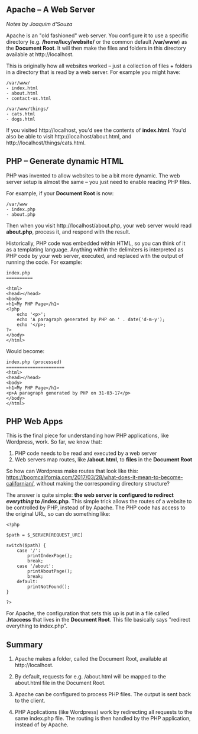 ## Apache – A Web Server
*Notes by Joaquim d'Souza*

Apache is an "old fashioned" web server. You configure it to use a specific directory (e.g. **/home/lucy/website/** or the common default **/var/www**) as the **Document Root**. It will then make the files and folders in this directory available at http://localhost.

This is originally how all websites worked – just a collection of files + folders in a directory that is read by a web server. For example you might have:
```
/var/www/
- index.html
- about.html
- contact-us.html

/var/www/things/
- cats.html
- dogs.html
```
If you visited http://localhost, you'd see the contents of **index.html**. You'd also be able to visit http://localhost/about.html, and http://localhost/things/cats.html.


## PHP – Generate dynamic HTML

PHP was invented to allow websites to be a bit more dynamic. The web server setup is almost the same – you just need to enable reading PHP files.

For example, if your **Document Root** is now:
```
/var/www
- index.php
- about.php
```
Then when you visit http://localhost/about.php, your web server would read **about.php**, process it, and respond with the result.

Historically, PHP code was embedded within HTML, so you can think of it as a templating language. Anything within the delimiters **<?php** and **?>** is interpreted as PHP code by your web server, executed, and replaced with the output of running the code. For example:  
```
index.php
==========

<html>
<head></head>
<body>
<h1>My PHP Page</h1>
<?php
    echo '<p>';
    echo 'A paragraph generated by PHP on ' . date('d-m-y');
    echo '</p>;
?>
</body>
</html>
```
Would become:
```
index.php (processed)
======================
<html>
<head></head>
<body>
<h1>My PHP Page</h1>
<p>A paragraph generated by PHP on 31-03-17</p>
</body>
</html>
```

## PHP Web Apps

This is the final piece for understanding how PHP applications, like Wordpress, work. So far, we know that:

1) PHP code needs to be read and executed by a web server  
2) Web servers map routes, like **/about.html**, to **files** in the **Document Root**

So how can Wordpress make routes that look like this: https://boomcalifornia.com/2017/03/28/what-does-it-mean-to-become-californian/, without making the corresponding directory structure?

The answer is quite simple: **the web server is configured to redirect *everything* to /index.php**. This simple trick allows the routes of a website to be controlled by PHP, instead of by Apache. The PHP code has access to the original URL, so can do something like:
```
<?php

$path = $_SERVER[REQUEST_URI]

switch($path) {
    case '/':
        printIndexPage();
        break;
    case '/about':
        printAboutPage();
        break;
    default:
        printNotFound();
}

?>
```
For Apache, the configuration that sets this up is put in a file called **.htaccess** that lives in the **Document Root**. This file basically says "redirect everything to index.php".


## Summary

1) Apache makes a folder, called the Document Root, available at http://localhost.

2) By default, requests for e.g. /about.html will be mapped to the about.html file in the Document Root.

3) Apache can be configured to process PHP files. The output is sent back to the client.

4) PHP Applications (like Wordpress) work by redirecting all requests to the same index.php file. The routing is then handled by the PHP application, instead of by Apache.

